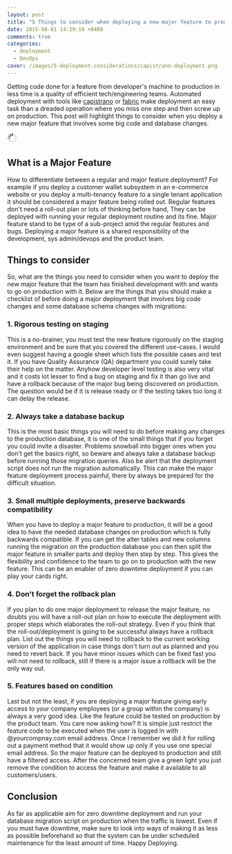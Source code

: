 ```yaml
---
layout: post
title: "5 Things to consider when deploying a new major feature to production"
date: 2015-08-01 14:29:19 +0400
comments: true
categories: 
  - deployment
  - DevOps
cover: /images/5-deployment-considerations/capistrano-deployment.png
---
```


Getting code done for a feature from developer's machine to production in less time is a quality of efficient 
tech/engineering teams. Automated deployment with tools like [capistrano](http://capistranorb.com/) or 
[fabric](http://fabfile.org/) make deployment an easy task than a dreaded operation where you miss one step and 
then screw up on production. This post will highlight things to consider when you deploy a new major feature 
that involves some big code and database changes. 

<img class="center" src="/images/generic/loading.gif" data-echo="/images/5-deployment-considerations/capistrano-deployment.png" title="Deployment success with Capistrano" alt="Deployment success with Capistrano">
<!-- more -->

## What is a Major Feature 

How to differentiate between a regular and major feature deployment? For example if you deploy a customer wallet 
subsystem in an e-commerce website or you deploy a multi-tenancy feature to a single tenant application it should be 
considered a major feature being rolled out. Regular features don't need a roll-out plan or lots of thinking before hand,
They can be deployed with running your regular deployment routine and its fine. Major feature stand to be type of a 
sub-project amid the regular features and bugs. Deploying a major feature is a shared responsibility of 
the development, sys admin/devops and the product team. 


## Things to consider

So, what are the things you need to consider when you want to deploy the new major feature that the team has finished
development with and wants to go on production with it. Below are the things that you should make a checklist of 
before doing a major deployment that involves big code changes and some database schema changes with migrations:


### 1. Rigorous testing on staging 

This is a no-brainer, you must test the new feature rigorously on the staging environment and be sure that you
covered the different use-cases. I would even suggest having a google sheet which lists the possible cases and test it.
If you have Quality Assurance (QA) department you could surely take their help on the matter. Anyhow developer level testing
is also very vital and it costs lot lesser to find a bug on staging and fix it than go live and have a rollback because 
of the major bug being discovered on production. The question would be if it is release ready or if the testing takes 
too long it can delay the release.

### 2. Always take a database backup

This is the most basic things you will need to do before making any changes to the production database, it is one of the
small things that if you forget you could invite a disaster. Problems snowball into bigger ones when you don't get the
basics right, so beware and always take a database backup before running those migration queries. Also be alert that the
deployment script does not run the migration automatically. This can make the major feature deployment process painful,
there by always be prepared for the difficult situation.
 
### 3. Small multiple deployments, preserve backwards compatibility

When you have to deploy a major feature to production, it will be a good idea to have the needed database changes on
production which is fully backwards compatible. If you can get the alter tables and new columns running the migration 
on the production database you can then split the major feature in smaller parts and deploy then step by step. This
gives the flexibility and confidence to the team to go on to production with the new feature. This can be an enabler of
zero downtime deployment if you can play your cards right.

### 4. Don't forget the rollback plan

If you plan to do one major deployment to release the major feature, no doubts you will have a roll-out plan on how to 
execute the deployment with proper steps which elaborates the roll-out strategy. Even if you think that the roll-out/deployment is
going to be successful always have a rollback plan. List out the things you will need to rollback to the current working
version of the application in case things don't turn out as planned and you need to revert back. If you have minor issues
which can be fixed fast you will not need to rollback, still if there is a major issue a rollback will be the only way out.

### 5. Features based on condition

Last but not the least, if you are deploying a major feature giving early access to your company employees 
(or a group within the company) is always a very good idea. Like the feature could be tested on production by 
the product team. You care now asking how? It is simple just restrict the feature code to be executed when the user is 
logged in with @yourcompnay.com email address. Once I remember we did it for rolling out a payment method that it 
would show up only if you use one special email address. So the major feature can be deployed to production and still 
have a filtered access. After the concerned team give a green light you just remove the condition to access the feature 
and make it available to all customers/users.

## Conclusion

As far as applicable aim for zero downtime deployment and run your database migration script on production when the
traffic is lowest. Even if you must have downtime, make sure to look into ways of making it as less as possible 
beforehand so that the system can be under scheduled maintenance for the least amount of time. Happy Deploying.
